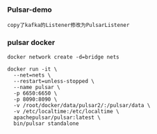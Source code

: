 ### Pulsar-demo
    copy了kafka的Listener修改为PulsarListener
### pulsar docker
```
docker network create -d=bridge nets

docker run -it \
  --net=nets \
  --restart=unless-stopped \
  --name pulsar \
  -p 6650:6650 \
  -p 8090:8090 \
  -v /root/docker/data/pulsar2/:/pulsar/data \
  -v /etc/localtime:/etc/localtime \
  apachepulsar/pulsar:latest \
  bin/pulsar standalone
```
